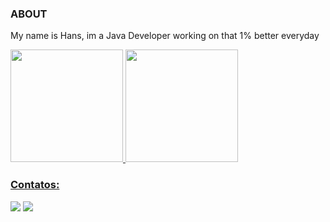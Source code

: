 ### ABOUT
My name is Hans, im a Java Developer working on that 1% better everyday


<div>
<a href="https://github.com/hanssergiome">
<img height="180em" src="https://github-readme-stats.vercel.app/api/top-langs/?username=hanssergiome&layout=compact&langs_count=7&theme=dracula"/>
<img height="180em" src="https://github-readme-stats.vercel.app/api?username=hanssergiome&show_icons=true&theme=dracula&include_all_commits=true&count_private=true"/>
</div>



### Contatos:

<div>
<a href = "hanssergiom@gmail.com"><img src="https://img.shields.io/badge/Gmail-D14836?style=for-the-badge&logo=gmail&logoColor=white" target="_blank"></a>
<a href="https://www.linkedin.com/in/hanssergiom" target="_blank"><img src="https://img.shields.io/badge/-LinkedIn-%230077B5?style=for-the-badge&logo=linkedin&logoColor=white" target="_blank"></a>   
</div>
